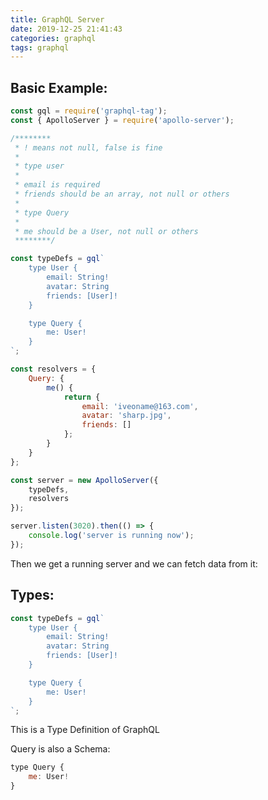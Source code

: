 ```yaml
---
title: GraphQL Server
date: 2019-12-25 21:41:43
categories: graphql
tags: graphql
---
```


## Basic Example:

```javascript
const gql = require('graphql-tag');
const { ApolloServer } = require('apollo-server');

/********
 * ! means not null, false is fine
 *
 * type user
 *
 * email is required
 * friends should be an array, not null or others
 *
 * type Query
 *
 * me should be a User, not null or others
 ********/

const typeDefs = gql`
    type User {
        email: String!
        avatar: String
        friends: [User]!
    }

    type Query {
        me: User!
    }
`;

const resolvers = {
    Query: {
        me() {
            return {
                email: 'iveoname@163.com',
                avatar: 'sharp.jpg',
                friends: []
            };
        }
    }
};

const server = new ApolloServer({
    typeDefs,
    resolvers
});

server.listen(3020).then(() => {
    console.log('server is running now');
});
```

Then we get a running server and we can fetch data from it:

## Types:

```javascript
const typeDefs = gql`
    type User {
        email: String!
        avatar: String
        friends: [User]!
    }

    type Query {
        me: User!
    }
`;
```

This is a Type Definition of GraphQL

Query is also a Schema:

```javascript
type Query {
    me: User!
}
```
